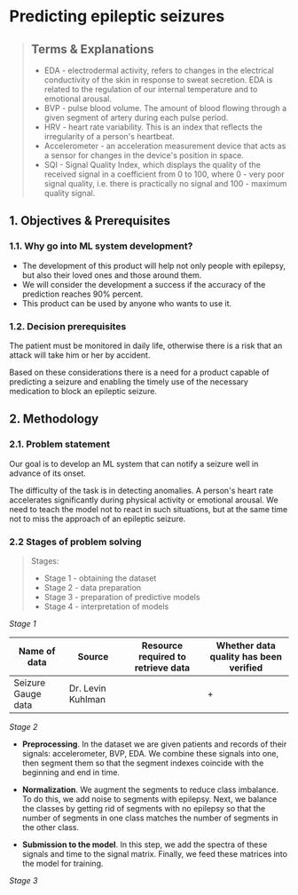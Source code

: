 # Predicting epileptic seizures


> ## Terms & Explanations
> - EDA - electrodermal activity, refers to changes in the electrical conductivity of the skin in response to sweat secretion. EDA is related to the regulation of our internal temperature and to emotional arousal.
> - BVP - pulse blood volume. The amount of blood flowing through a given segment of artery during each pulse period.
> - HRV - heart rate variability. This is an index that reflects the irregularity of a person's heartbeat.
> - Accelerometer - an acceleration measurement device that acts as a sensor for changes in the device's position in space.
> - SQI - Signal Quality Index, which displays the quality of the received signal in a coefficient from 0 to 100, where 0 - very poor signal quality, i.e. there is practically no signal and 100 - maximum quality signal.




## 1. Objectives & Prerequisites
### 1.1. Why go into ML system development?  

- The development of this product will help not only people with epilepsy, but also their loved ones and those around them. 
- We will consider the development a success if the accuracy of the prediction reaches 90% percent.
- This product can be used by anyone who wants to use it. 

### 1.2. Decision prerequisites

The patient must be monitored in daily life, otherwise there is a risk that an attack will take him or her by accident. 

Based on these considerations there is a need for a product capable of predicting a seizure and enabling the timely use of the necessary medication to block an epileptic seizure.

## 2. Methodology    

### 2.1. Problem statement 

Our goal is to develop an ML system that can notify a seizure well in advance of its onset. 

The difficulty of the task is in detecting anomalies. A person's heart rate accelerates significantly during physical activity or emotional arousal. We need to teach the model not to react in such situations, but at the same time not to miss the approach of an epileptic seizure.

### 2.2 Stages of problem solving
> Stages:
> - Stage 1 - obtaining the dataset
> - Stage 2 - data preparation
> - Stage 3 - preparation of predictive models
> - Stage 4 - interpretation of models

*Stage 1*
  
| Name of data  | Source | Resource required to retrieve data | Whether data quality has been verified|
| ------------- | ------------- | ------------- | ------------- |
| Seizure Gauge data | Dr. Levin Kuhlman|  | + |

*Stage 2*

- __Preprocessing__. In the dataset we are given patients and records of their signals: accelerometer, BVP, EDA. We combine these signals into one, then segment them so that the segment indexes coincide with the beginning and end in time.

- __Normalization__. We augment the segments to reduce class imbalance. To do this, we add noise to segments with epilepsy. Next, we balance the classes by getting rid of segments with no epilepsy so that the number of segments in one class matches the number of segments in the other class.

- __Submission to the model__. In this step, we add the spectra of these signals and time to the signal matrix. 
Finally, we feed these matrices into the model for training.

*Stage 3*
